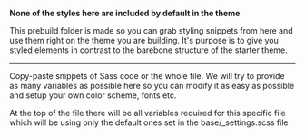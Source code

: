 **None of the styles here are included by default in the theme**

This prebuild folder is made so you can grab styling snippets from here and use them right on the theme you are building. It's purpose is to give you styled elements in contrast to the barebone structure of the starter theme.

----

Copy-paste snippets of Sass code or the whole file. We will try to provide as many variables as possible here so you can modify it as easy as possible and setup your own color scheme, fonts etc. 

At the top of the file there will be all variables required for this specific file which will be using only the default ones set in the base/_settings.scss file
